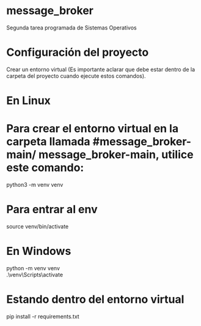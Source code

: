 # message_broker
Segunda tarea programada de Sistemas Operativos

# Configuración del proyecto
Crear un entorno virtual
(Es importante aclarar que debe estar dentro de la 
carpeta del proyecto cuando ejecute estos comandos).

# En Linux
# Para crear el entorno virtual en la carpeta llamada #message_broker-main/  message_broker-main, utilice este comando:
python3 -m venv venv  

# Para entrar al env
source venv/bin/activate


# En Windows

python -m venv venv  
.\venv\Scripts\activate

# Estando dentro del entorno virtual 

pip install -r requirements.txt


